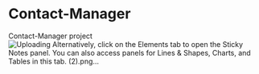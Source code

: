 # Contact-Manager
Contact-Manager project
![Uploading Alternatively, click on the Elements tab to open the Sticky Notes panel. You can also access panels for Lines & Shapes, Charts, and Tables in this tab. (2).png…]()
